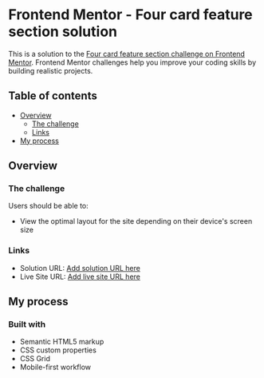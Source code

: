 # Frontend Mentor - Four card feature section solution

This is a solution to the [Four card feature section challenge on Frontend Mentor](https://www.frontendmentor.io/challenges/four-card-feature-section-weK1eFYK). Frontend Mentor challenges help you improve your coding skills by building realistic projects. 

## Table of contents

- [Overview](#overview)
  - [The challenge](#the-challenge)
  - [Links](#links)
- [My process](#my-process)
 
## Overview

### The challenge

Users should be able to:

- View the optimal layout for the site depending on their device's screen size

### Links

- Solution URL: [Add solution URL here](https://github.com/Kiara523/four-card-feature)
- Live Site URL: [Add live site URL here](https://kiara523.github.io/four-card-feature/)

## My process

### Built with

- Semantic HTML5 markup
- CSS custom properties
- CSS Grid
- Mobile-first workflow
